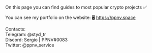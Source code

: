 On this page you can find guides to most popular crypto projects ✅

You can see my portfolio on the website: 🖥 https://ppnv.space

Contacts: <br>
Telegram: @styd_tr <br>
Discord: Sergio | PPNV#0083 <br>
Twitter: @ppnv_service <br>
